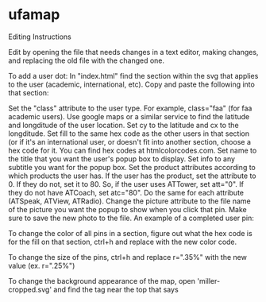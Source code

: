 # ufamap
Editing Instructions

Edit by opening the file that needs changes in a text editor, making changes, and replacing the old file with the changed one. 

To add a user dot:
In "index.html" find the section within the svg that applies to the user (academic, international, etc).
Copy and paste the following into that section: 
<circle class="pin" class=""
         y=""
         cx=""
         fill=""
         name=""
         r=".35%" info=""
         picture="" att="" atc="" ats="" atv="" atr="" />
 
 Set the "class" attribute to the user type. For example, class="faa" (for faa academic users).
 Use google maps or a similar service to find the latitude and longditude of the user location. Set cy to the latitude and cx to the    longditude.
 Set fill to the same hex code as the other users in that section (or if it's an international user, or doesn't fit into another section, choose a hex code for it. You can find hex codes at htmlcolorcodes.com.
 Set name to the title that you want the user's popup box to display. Set info to any subtitle you want for the popup box.
 Set the product attributes according to which products the user has. If the user has the product, set the attribute to 0. If they do not, set it to 80. So, if the user uses ATTower, set att="0". If they do not have ATCoach, set atc="80". Do the same for each attribute (ATSpeak, ATView, ATRadio). 
 Change the picture attribute to the file name of the picture you want the popup to show when you click that pin. Make sure to save the new photo to the file. 
 An example of a completed user pin:
   <circle class="pin" class="faa"
            cy="61.218"
            cx="-149.858"
            name="University of Alaska, Anchorage"
            fill="#BBDEFB"
            r=".35%" info="Aviation Technology Division"
            picture="uak.jpg" att="0" atc="80" ats="80" atv="80" atr="80" />
           
To change the color of all pins in a section, figure out what the hex code is for the fill on that section, ctrl+h and replace with the new color code. 

To change the size of the pins, ctrl+h and replace r=".35%" with the new value (ex. r=".25%")

To change the background appearance of the map, open 'miller-cropped.svg' and find the tag near the top that says <style type="text/css">.
There will be a list of attributes as follows:
	.st0{fill:#DCDCDD;stroke:#4C5C68;stroke-width:.75;stroke-miterlimit:3.9745;}
	.st1{fill:#DCDCDD;stroke:#4C5C68;stroke-width:0.75;stroke-miterlimit:3.9745;}
	.st2{fill:#DCDCDD;}
	.st3{fill:#DCDCDD;fill-opacity:0;}
	.st4{fill:#C5C3C6; stroke:#4C5C68;stroke-width:0.75;stroke-miterlimit:3.9745;}

Change the land color by replacing the hex code used for the fill: value on .st0 through .st3 with the new hex code. 
Change the border color by replacing the hex code used for the stroke: value on .st0 through .st3 with the new hex code. 
Change the weight of the lines by changing the stroke-width: values on .st0, .st1, and .st4.

Change the background color by opening pagestyle.css and finding the #map section. Change the hex code on the background-color attribute.

To change the appearance of the popup window, open pagestyle.css. 
Change the color by changing the background-color attribute in the #modal tag. 
Change the title color by changing the color attribute in the #modal-header tag. 
Change the text color by changing the color attribute in the #modal-body tag.
Change the font family by adding a font-family attribute to both the #modal-body and the #modal-header tag and entering the font family you want to use. 
Change the close button color by changing the color attribute on the closeBtn tag. 
Change the hover color of the close button by changing the color attribute in the #closeBtn:hover tag.

To change the style of the tooltip text (which pops up when you hover over a pin), open the pagestyle.css file and change the fill, stroke, font-size, font-family attributes. 
